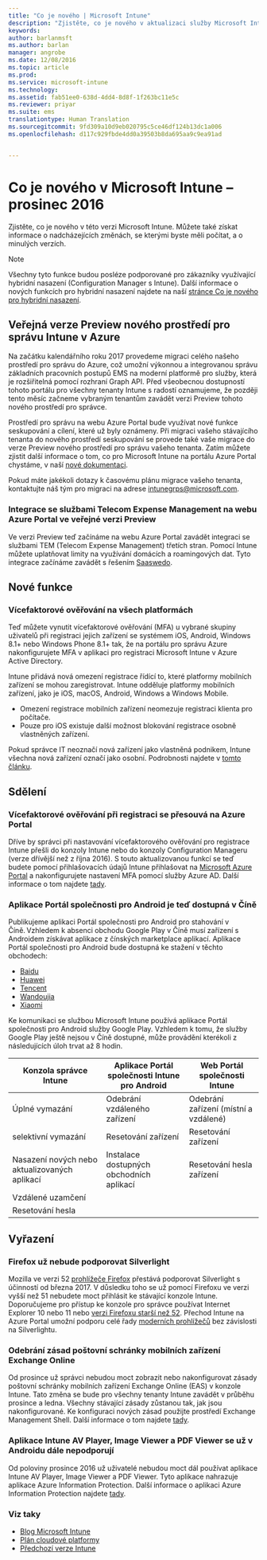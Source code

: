 ```yaml
---
title: "Co je nového | Microsoft Intune"
description: "Zjistěte, co je nového v aktualizaci služby Microsoft Intune v tomto měsíci nebo dříve"
keywords: 
author: barlanmsft
ms.author: barlan
manager: angrobe
ms.date: 12/08/2016
ms.topic: article
ms.prod: 
ms.service: microsoft-intune
ms.technology: 
ms.assetid: fab51ee0-638d-4dd4-8d8f-1f263bc11e5c
ms.reviewer: priyar
ms.suite: ems
translationtype: Human Translation
ms.sourcegitcommit: 9fd309a10d9eb020795c5ce46df124b13dc1a006
ms.openlocfilehash: d117c929fbde4dd0a39503b8da695aa9c9ea91ad


---
```

# <a name="whats-new-in-microsoft-intune---december-2016"></a>Co je nového v Microsoft Intune – prosinec 2016
Zjistěte, co je nového v této verzi Microsoft Intune. Můžete také získat informace o nadcházejících změnách, se kterými byste měli počítat, a o minulých verzích.

> [!Note]
> Všechny tyto funkce budou posléze podporované pro zákazníky využívající hybridní nasazení (Configuration Manager s Intune). Další informace o nových funkcích pro hybridní nasazení najdete na naší [stránce Co je nového pro hybridní nasazení](https://docs.microsoft.com/en-us/sccm/mdm/understand/whats-new-in-hybrid-mobile-device-management).

## <a name="public-preview-of-the-new-intune-admin-experience-on-azure--736542--"></a>Veřejná verze Preview nového prostředí pro správu Intune v Azure<!--736542-->
Na začátku kalendářního roku 2017 provedeme migraci celého našeho prostředí pro správu do Azure, což umožní výkonnou a integrovanou správu základních pracovních postupů EMS na moderní platformě pro služby, která je rozšiřitelná pomocí rozhraní Graph API. Před všeobecnou dostupností tohoto portálu pro všechny tenanty Intune s radostí oznamujeme, že později tento měsíc začneme vybraným tenantům zavádět verzi Preview tohoto nového prostředí pro správce.

Prostředí pro správu na webu Azure Portal bude využívat nové funkce seskupování a cílení, které už byly oznámeny. Při migraci vašeho stávajícího tenanta do nového prostředí seskupování se provede také vaše migrace do verze Preview nového prostředí pro správu vašeho tenanta. Zatím můžete zjistit další informace o tom, co pro Microsoft Intune na portálu Azure Portal chystáme, v naší [nové dokumentaci](https://docs.microsoft.com/intune-azure/introduction/what-is-microsoft-intune).

Pokud máte jakékoli dotazy k časovému plánu migrace vašeho tenanta, kontaktujte náš tým pro migraci na adrese [intunegrps@microsoft.com](mailto:intunegrps@microsoft.com).

### <a name="telecom-expense-management-integration-in-public-preview-of-azure-portal--747605--"></a>Integrace se službami Telecom Expense Management na webu Azure Portal ve veřejné verzi Preview<!--747605-->
Ve verzi Preview teď začínáme na webu Azure Portal zavádět integraci se službami TEM (Telecom Expense Management) třetích stran. Pomocí Intune můžete uplatňovat limity na využívání domácích a roamingových dat. Tyto integrace začínáme zavádět s řešením [Saaswedo](http://www.saaswedo.com).

## <a name="new-capabilities"></a>Nové funkce

### <a name="multi-factor-authentication-across-all-platforms---747590--"></a>Vícefaktorové ověřování na všech platformách <!--747590-->
Teď můžete vynutit vícefaktorové ověřování (MFA) u vybrané skupiny uživatelů při registraci jejich zařízení se systémem iOS, Android, Windows 8.1+ nebo Windows Phone 8.1+ tak, že na portálu pro správu Azure nakonfigurujete MFA v aplikaci pro registraci Microsoft Intune v Azure Active Directory.

<!--VSO 679339, awaiting chrisgre for go-live--><!--### Conditional access for MAM with SharePoint Online
Aplikacím, které nejsou podporované v zásadách správy mobilních aplikací (MAM) Intune, můžete přístup k SharePointu Online zablokovat.  Na webu Azure Portal můžete začít používat správu mobilních aplikací Intune. Vyhledejte v okně __Nastavení__ část __Podmíněný přístup__, ve které bude možnost pro SharePoint Online. Tato funkce se bude dodávat odděleně od zbývajících součástí vydání služby. Další informace o této nové funkci najdete [tady](https://docs.microsoft.com/intune/deploy-use/mam-ca-for-sharepoint-online).-->

### <a name="ability-to-restrict-mobile-device-enrollment--747596--"></a>Možnost omezení registrace mobilního zařízení<!--747596-->
Intune přidává nová omezení registrace řídící to, které platformy mobilních zařízení se mohou zaregistrovat. Intune odděluje platformy mobilních zařízení, jako je iOS, macOS, Android, Windows a Windows Mobile.
* Omezení registrace mobilních zařízení neomezuje registraci klienta pro počítače.
* Pouze pro iOS existuje další možnost blokování registrace osobně vlastněných zařízení.

Pokud správce IT neoznačí nová zařízení jako vlastněná podnikem, Intune všechna nová zařízení označí jako osobní. Podrobnosti najdete v [tomto článku](https://docs.microsoft.com/en-us/intune/deploy-use/manage-corporate-owned-devices).


## <a name="notices"></a>Sdělení

### <a name="multi-factor-authentication-on-enrollment-moving-to-the-azure-portal---vso-750545--"></a>Vícefaktorové ověřování při registraci se přesouvá na Azure Portal <!--VSO 750545-->
Dříve by správci při nastavování vícefaktorového ověřování pro registrace Intune přešli do konzoly Intune nebo do konzoly Configuration Manageru (verze dřívější než z října 2016). S touto aktualizovanou funkcí se teď budete pomocí přihlašovacích údajů Intune přihlašovat na [Microsoft Azure Portal](https://manage.windowsazure.com) a nakonfigurujete nastavení MFA pomocí služby Azure AD. Další informace o tom najdete [tady](https://aka.ms/mfa_ad).

### <a name="company-portal-app-for-android-now-available-in-china---vso-658093--"></a>Aplikace Portál společnosti pro Android je teď dostupná v Číně <!--VSO 658093-->
Publikujeme aplikaci Portál společnosti pro Android pro stahování v Číně. Vzhledem k absenci obchodu Google Play v Číně musí zařízení s Androidem získávat aplikace z čínských marketplace aplikací. Aplikace Portál společnosti pro Android bude dostupná ke stažení v těchto obchodech:
* [Baidu](https://go.microsoft.com/fwlink/?linkid=836946)
* [Huawei](https://go.microsoft.com/fwlink/?linkid=836948)
* [Tencent](https://go.microsoft.com/fwlink/?linkid=836949)
* [Wandoujia](https://go.microsoft.com/fwlink/?linkid=836950)
* [Xiaomi](https://go.microsoft.com/fwlink/?linkid=836947)

Ke komunikaci se službou Microsoft Intune používá aplikace Portál společnosti pro Android služby Google Play. Vzhledem k tomu, že služby Google Play ještě nejsou v Číně dostupné, může provádění kterékoli z následujících úloh trvat až 8 hodin. 

|Konzola správce Intune| Aplikace Portál společnosti Intune pro Android |Web Portál společnosti Intune|   
|---|---|---|
|Úplné vymazání| Odebrání vzdáleného zařízení| Odebrání zařízení (místní a vzdálené)|
|selektivní vymazání| Resetování zařízení| Resetování zařízení|
|Nasazení nových nebo aktualizovaných aplikací| Instalace dostupných obchodních aplikací| Resetování hesla zařízení|
|Vzdálené uzamčení|||
|Resetování hesla|||

## <a name="deprecations"></a>Vyřazení

### <a name="firefox-to-no-longer-support-silverlight--vso-tba--"></a>Firefox už nebude podporovat Silverlight<!--VSO TBA-->
Mozilla ve verzi 52 [prohlížeče Firefox](https://www.mozilla.org/firefox) přestává podporovat Silverlight s účinností od března 2017. V důsledku toho se už pomocí Firefoxu ve verzi vyšší než 51 nebudete moct přihlásit ke stávající konzole Intune. Doporučujeme pro přístup ke konzole pro správce používat Internet Explorer 10 nebo 11 nebo [verzi Firefoxu starší než 52](https://ftp.mozilla.org/pub/firefox/releases/). Přechod Intune na Azure Portal umožní podporu celé řady [moderních prohlížečů](https://docs.microsoft.com/en-us/azure/azure-preview-portal-supported-browsers-devices) bez závislosti na Silverlightu.

### <a name="removal-of-exchange-online-mobile-inbox-policies---770687--"></a>Odebrání zásad poštovní schránky mobilních zařízení Exchange Online <!--770687-->
Od prosince už správci nebudou moct zobrazit nebo nakonfigurovat zásady poštovní schránky mobilních zařízení Exchange Online (EAS) v konzole Intune. Tato změna se bude pro všechny tenanty Intune zavádět v průběhu prosince a ledna. Všechny stávající zásady zůstanou tak, jak jsou nakonfigurované. Ke konfiguraci nových zásad použijte prostředí Exchange Management Shell. Další informace o tom najdete [tady](https://technet.microsoft.com/en-us/library/bb123783%28v=exchg.150%29.aspx).

### <a name="intune-av-player-image-viewer-and-pdf-viewer-apps-are-no-longer-supported-on-android---747553--"></a>Aplikace Intune AV Player, Image Viewer a PDF Viewer se už v Androidu dále nepodporují<!--747553-->
Od poloviny prosince 2016 už uživatelé nebudou moct dál používat aplikace Intune AV Player, Image Viewer a PDF Viewer. Tyto aplikace nahrazuje aplikace Azure Information Protection. Další informace o aplikaci Azure Information Protection najdete [tady](https://docs.microsoft.com/information-protection/rms-client/mobile-app-faq).

### <a name="see-also"></a>Viz taky
* [Blog Microsoft Intune](http://go.microsoft.com/fwlink/?LinkID=273882)
* [Plán cloudové platformy](http://www.microsoft.com/en-us/server-cloud/roadmap/Indevelopment.aspx?TabIndex=0&dropValue=Intune)
* [Předchozí verze Intune](whats-new-archive.md)



<!--HONumber=Dec16_HO2-->


